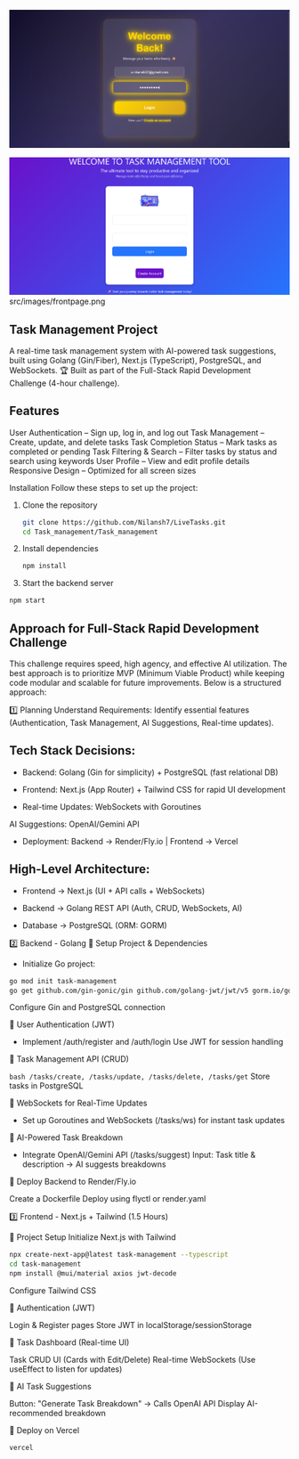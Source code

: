 ![Alt Text](src/images/frontpage.png)

![Alt Text](src/images/Demoo.png)
src/images/frontpage.png
## Task Management Project
A real-time task management system with AI-powered task suggestions, built using Golang (Gin/Fiber), Next.js (TypeScript), PostgreSQL, and WebSockets.
🏆 Built as part of the Full-Stack Rapid Development Challenge (4-hour challenge).

## Features
User Authentication – Sign up, log in, and log out
Task Management – Create, update, and delete tasks
Task Completion Status – Mark tasks as completed or pending
Task Filtering & Search – Filter tasks by status and search using keywords
User Profile – View and edit profile details
Responsive Design – Optimized for all screen sizes

Installation
Follow these steps to set up the project:

1. Clone the repository
   ```bash
   git clone https://github.com/Nilansh7/LiveTasks.git
   cd Task_management/Task_management
    ```

2. Install dependencies
   ```bash
   npm install
   ```
   
 3. Start the backend server
   ```bash
   npm start
   ```


## Approach for Full-Stack Rapid Development Challenge

This challenge requires speed, high agency, and effective AI utilization. The best approach is to prioritize MVP (Minimum Viable Product) while keeping code modular and scalable for future improvements. Below is a structured approach:

1️⃣ Planning 
Understand Requirements: Identify essential features (Authentication, Task Management, AI Suggestions, Real-time updates).
## **Tech Stack Decisions:**

- Backend: Golang (Gin for simplicity) + PostgreSQL (fast relational DB)

- Frontend: Next.js (App Router) + Tailwind CSS for rapid UI development

- Real-time Updates: WebSockets with Goroutines

AI Suggestions: OpenAI/Gemini API

- Deployment: Backend → Render/Fly.io | Frontend → Vercel

## High-Level Architecture:

- Frontend → Next.js (UI + API calls + WebSockets)

- Backend → Golang REST API (Auth, CRUD, WebSockets, AI)

- Database → PostgreSQL (ORM: GORM)

2️⃣ Backend - Golang 
🔹 Setup Project & Dependencies

- Initialize Go project:

```bash
go mod init task-management
go get github.com/gin-gonic/gin github.com/golang-jwt/jwt/v5 gorm.io/gorm gorm.io/driver/postgres github.com/gorilla/websocket
```
Configure Gin and PostgreSQL connection

🔹 User Authentication (JWT)

- Implement /auth/register and /auth/login
Use JWT for session handling

🔹 Task Management API (CRUD)

```bash /tasks/create, /tasks/update, /tasks/delete, /tasks/get```
Store tasks in PostgreSQL

🔹 WebSockets for Real-Time Updates

- Set up Goroutines and WebSockets (/tasks/ws) for instant task updates
  
🔹 AI-Powered Task Breakdown

- Integrate OpenAI/Gemini API (/tasks/suggest)
Input: Task title & description → AI suggests breakdowns

🔹 Deploy Backend to Render/Fly.io

Create a Dockerfile
Deploy using flyctl or render.yaml

3️⃣ Frontend - Next.js + Tailwind (1.5 Hours)

🔹 Project Setup
Initialize Next.js with Tailwind


```bash
npx create-next-app@latest task-management --typescript
cd task-management
npm install @mui/material axios jwt-decode
```
Configure Tailwind CSS

🔹 Authentication (JWT)

Login & Register pages
Store JWT in localStorage/sessionStorage

🔹 Task Dashboard (Real-time UI)

Task CRUD UI (Cards with Edit/Delete)
Real-time WebSockets (Use useEffect to listen for updates)

🔹 AI Task Suggestions

Button: "Generate Task Breakdown" → Calls OpenAI API
Display AI-recommended breakdown

🔹 Deploy on Vercel


```bash
vercel
```

